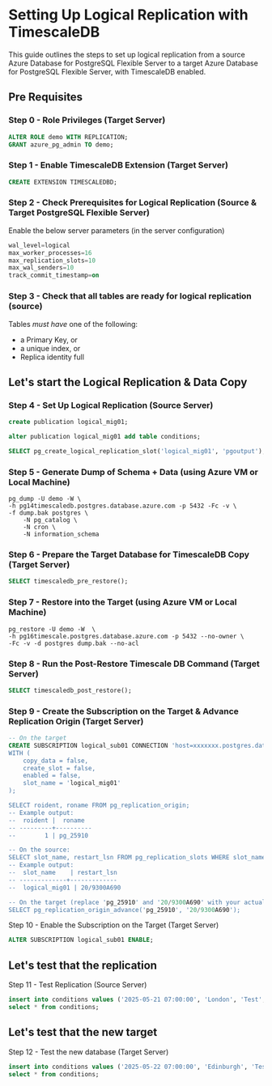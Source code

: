 # **Setting Up Logical Replication with TimescaleDB**

This guide outlines the steps to set up logical replication from a source Azure Database for PostgreSQL Flexible Server to a target Azure Database for PostgreSQL Flexible Server, with TimescaleDB enabled.

## Pre Requisites

### Step 0 - Role Privileges (Target Server)

```sql
ALTER ROLE demo WITH REPLICATION;
GRANT azure_pg_admin TO demo;
```


### Step 1 - Enable TimescaleDB Extension (Target Server)

```sql
CREATE EXTENSION TIMESCALEDBD;
```

### Step 2 - Check Prerequisites for Logical Replication (Source & Target PostgreSQL Flexible Server)
Enable the below server parameters (in the server configuration)
```sql
wal_level=logical
max_worker_processes=16
max_replication_slots=10
max_wal_senders=10
track_commit_timestamp=on
```

### Step 3 - Check that all tables are ready for logical replication (source)

Tables *must have* one of the following:
- a Primary Key, or
- a unique index, or
- Replica identity full

## Let's start the Logical Replication & Data Copy

### Step 4 - Set Up Logical Replication (Source Server)

```sql
create publication logical_mig01;

alter publication logical_mig01 add table conditions;

SELECT pg_create_logical_replication_slot('logical_mig01', 'pgoutput');
```

### Step 5 - Generate Dump of Schema + Data (using Azure VM or Local Machine)

```
pg_dump -U demo -W \
-h pg14timescaledb.postgres.database.azure.com -p 5432 -Fc -v \
-f dump.bak postgres \
	-N pg_catalog \
	-N cron \
	-N information_schema
```


### Step 6 - Prepare the Target Database for TimescaleDB Copy (Target Server)

```sql
SELECT timescaledb_pre_restore();
```

### Step 7 - Restore into the Target (using Azure VM or Local Machine)
```
pg_restore -U demo -W  \
-h pg16timescale.postgres.database.azure.com -p 5432 --no-owner \
-Fc -v -d postgres dump.bak --no-acl
```

### Step 8 - Run the Post-Restore Timescale DB Command (Target Server)

```sql
SELECT timescaledb_post_restore();
```

### Step 9 - Create the Subscription on the Target & Advance Replication Origin (Target Server)

```sql
-- On the target
CREATE SUBSCRIPTION logical_sub01 CONNECTION 'host=xxxxxxx.postgres.database.azure.com port=5432 dbname=postgres user=yyyy password=zzzzzzz PUBLICATION logical_mig01
WITH (
	copy_data = false,
	create_slot = false,
	enabled = false,
	slot_name = 'logical_mig01'
);

SELECT roident, roname FROM pg_replication_origin;
-- Example output:
--  roident |  roname
-- ---------+----------
--        1 | pg_25910

-- On the source:
SELECT slot_name, restart_lsn FROM pg_replication_slots WHERE slot_name = 'logical_mig01';
-- Example output:
--  slot_name    | restart_lsn
-- -------------+-------------
--  logical_mig01 | 20/9300A690

-- On the target (replace 'pg_25910' and '20/9300A690' with your actual values):
SELECT pg_replication_origin_advance('pg_25910', '20/9300A690');
```

Step 10 - Enable the Subscription on the Target (Target Server)
```sql
ALTER SUBSCRIPTION logical_sub01 ENABLE;
```
## Let's test that the replication
Step 11 - Test Replication (Source Server)
```sql
insert into conditions values ('2025-05-21 07:00:00', 'London', 'Test', 66, 77);
select * from conditions;
```

## Let's test that the new target 
Step 12 - Test the new database  (Target Server)
```sql
insert into conditions values ('2025-05-22 07:00:00', 'Edinburgh', 'Test3', 66, 77);
select * from conditions;
```

